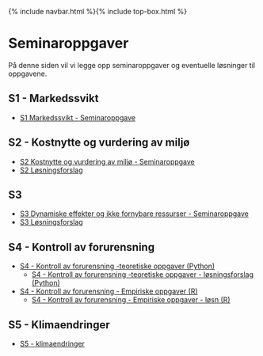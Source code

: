 
{% include navbar.html %}{% include top-box.html %}

# Seminaroppgaver
På denne siden vil vi legge opp seminaroppgaver og eventuelle løsninger til oppgavene. 

## S1 - Markedssvikt
* [S1 Markedssvikt - Seminaroppgave](https://uit-sok-2302-H25.github.io/assets/S1_sok_2302.pdf)

## S2 - Kostnytte og vurdering av miljø
* [S2 Kostnytte og vurdering av miljø - Seminaroppgave](assets/S2_SOK2302_H25.qmd)
* [S2 Løsningsforslag](assets/S3_SOK2302_H25_Losning.qmd)

## S3
* [S3 Dynamiske effekter og ikke fornybare ressurser - Seminaroppgave](assets/S3_SOK2302_H25.qmd)
* [S3 Løsningsforslag](assets/S3_SOK2302_H25_Losning.qmd)

## S4 - Kontroll av forurensning

* [S4 - Kontroll av forurensning -teoretiske oppgaver (Python) ](https://colab.research.google.com/drive/1QnH9IIC06KHd46ha2UAjOZUKoqyFnc0d?usp=sharing)
    * [S4 - Kontroll av forurensning -teoretiske oppgaver - løsningsforslag (Python)](https://colab.research.google.com/drive/1ItIOt6JtBEdeK4MWFxCBgR_QYPsl-Txt?usp=sharing) 
* [S4 - Kontroll av forurensning - Empiriske oppgaver (R) ](https://uit-sok-2302-H25.github.io/assets/sok_2302_seminar_forurensing_emp.html)
    * [S4 - Kontroll av forurensning - Empiriske oppgaver - løsn  (R) ](https://uit-sok-2302-H25.github.io/assets/sok_2302_seminar_forurensing_emp_losn.html) 

## S5 - Klimaendringer
* [S5 - klimaendringer](https://uit-sok-2302-H25.github.io/assets/sok_2302_klima.html)
